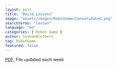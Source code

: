```yaml
---
layout: post
title: "Build Lessons"
image: "assets/images/RobotGame/Consolidated.png"
searchterms: "lesson"
language: "en"
categories: [ Robot Game ]
author: SeshanBrothers
tag: RobotGame
featured: false
---
```




<a href="/translations/en-us/RobotGame/BuildLessons.pdf">PDF</a>, File updated each week
